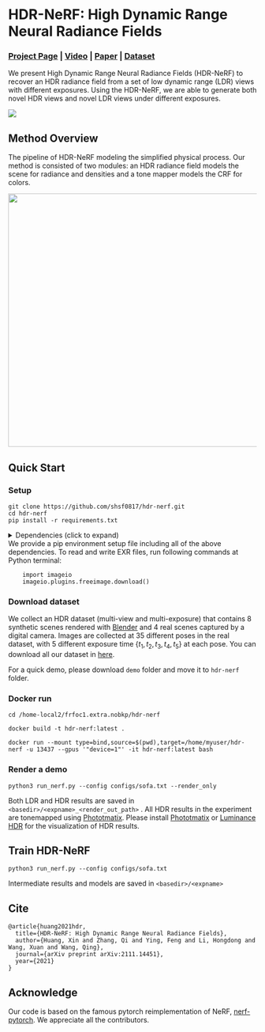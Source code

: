 # HDR-NeRF: High Dynamic Range Neural Radiance Fields
### [Project Page](https://xhuangcv.github.io/hdr-nerf/) | [Video](https://youtu.be/GmxsW9L1O6s) | [Paper](https://arxiv.org/abs/2111.14451) | [Dataset](https://drive.google.com/drive/folders/1OTDLLH8ydKX1DcaNpbQ46LlP0dKx6E-I?usp=sharing)

We present High Dynamic Range Neural Radiance Fields (HDR-NeRF) to recover an HDR radiance field from a set of low dynamic range (LDR) views with different exposures. Using the HDR-NeRF, we are able to generate both novel HDR views and novel LDR views under different exposures.

![](https://github.com/shsf0817/hdr-nerf/blob/gh-pages/images/overview.png)

## Method Overview
The pipeline of HDR-NeRF modeling the simplified physical process. Our method is consisted of two modules: an HDR radiance field models the scene for radiance and densities and a tone mapper models the CRF for colors.

<p align="center">
<img src="https://github.com/shsf0817/hdr-nerf/blob/gh-pages/images/pipeline.png" style="width:512px;"/>
</p>

## Quick Start
### Setup
```
git clone https://github.com/shsf0817/hdr-nerf.git
cd hdr-nerf
pip install -r requirements.txt
```
<details>
  <summary> Dependencies (click to expand) </summary>
  
   - torch==1.9.0
   - torchvision==0.10.0
   - numpy==1.19.0
   - imageio-ffmpeg==0.4.5
   - imageio==2.9.0
   - opencv-python==4.5.3.56
   - tqdm==4.62.2
   - scikit-image==0.17.2
   - ConfigArgParse==1.5.2
  
</details>
We provide a pip environment setup file including all of the above dependencies. To read and write EXR files, run following commands at Python terminal:

```
    import imageio
    imageio.plugins.freeimage.download()
```

### Download dataset
We collect an HDR dataset (multi-view and multi-exposure) that contains 8 synthetic scenes rendered with [Blender](https://www.blender.org/) and 4 real scenes captured by a digital camera. Images are collected at 35 different poses in the real dataset, with 5 different exposure time $\{t_1, t_2, t_3, t_4, t_5\}$ at each pose. You can download all our dataset in [here](https://drive.google.com/drive/folders/1OTDLLH8ydKX1DcaNpbQ46LlP0dKx6E-I?usp=sharing). 

For a quick demo, please download ```demo``` folder and move it to ```hdr-nerf``` folder.

### Docker run

```
cd /home-local2/frfoc1.extra.nobkp/hdr-nerf
```


```
docker build -t hdr-nerf:latest .
```

```
docker run --mount type=bind,source=$(pwd),target=/home/myuser/hdr-nerf -u 13437 --gpus '"device=1"' -it hdr-nerf:latest bash
```

### Render a demo
```
python3 run_nerf.py --config configs/sofa.txt --render_only
```
Both LDR and HDR results are saved in  ```<basedir>/<expname>_<render_out_path>``` . All HDR results in the experiment are tonemapped using [Phototmatix](https://www.hdrsoft.com/). Please install [Phototmatix](https://www.hdrsoft.com/) or [Luminance HDR](http://qtpfsgui.sourceforge.net/) for the visualization of HDR results.
## Train HDR-NeRF
```
python3 run_nerf.py --config configs/sofa.txt
```
Intermediate results and models are saved in ```<basedir>/<expname>```

## Cite

```
@article{huang2021hdr,
  title={HDR-NeRF: High Dynamic Range Neural Radiance Fields},
  author={Huang, Xin and Zhang, Qi and Ying, Feng and Li, Hongdong and Wang, Xuan and Wang, Qing},
  journal={arXiv preprint arXiv:2111.14451},
  year={2021}
}
```

## Acknowledge
Our code is based on the famous pytorch reimplementation of NeRF, [nerf-pytorch](https://github.com/yenchenlin/nerf-pytorch/). We appreciate all the contributors.
